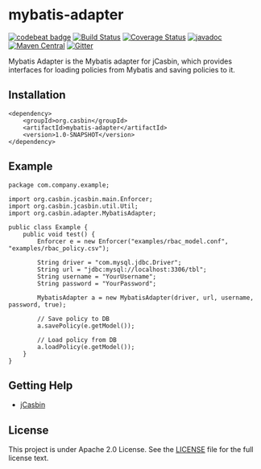 # mybatis-adapter

[![codebeat badge](https://codebeat.co/badges/998c8e12-ffdd-4196-b2a2-8979d7f1ee8a)](https://codebeat.co/projects/github-com-jcasbin-mybatis-adapter-master)
[![Build Status](https://travis-ci.org/jcasbin/mybatis-adapter.svg?branch=master)](https://travis-ci.org/jcasbin/mybatis-adapter)
[![Coverage Status](https://coveralls.io/repos/github/jcasbin/mybatis-adapter/badge.svg?branch=master)](https://coveralls.io/github/jcasbin/mybatis-adapter?branch=master)
[![javadoc](https://javadoc.io/badge2/org.casbin/mybatis-adapter/javadoc.svg)](https://javadoc.io/doc/org.casbin/mybatis-adapter)
[![Maven Central](https://img.shields.io/maven-central/v/org.casbin/mybatis-adapter.svg)](https://mvnrepository.com/artifact/org.casbin/mybatis-adapter/latest)
[![Gitter](https://badges.gitter.im/Join%20Chat.svg)](https://gitter.im/casbin/lobby)

Mybatis Adapter is the Mybatis adapter for jCasbin, which provides interfaces for loading policies from Mybatis and saving policies to it.

## Installation

    <dependency>
        <groupId>org.casbin</groupId>
        <artifactId>mybatis-adapter</artifactId>
        <version>1.0-SNAPSHOT</version>
    </dependency>
    
## Example

    package com.company.example;
    
    import org.casbin.jcasbin.main.Enforcer;
    import org.casbin.jcasbin.util.Util;
    import org.casbin.adapter.MybatisAdapter;
    
    public class Example {
        public void test() {
            Enforcer e = new Enforcer("examples/rbac_model.conf", "examples/rbac_policy.csv");
        
            String driver = "com.mysql.jdbc.Driver";
            String url = "jdbc:mysql://localhost:3306/tbl";
            String username = "YourUsername";
            String password = "YourPassword";
            
            MybatisAdapter a = new MybatisAdapter(driver, url, username, password, true);
        
            // Save policy to DB
            a.savePolicy(e.getModel());
        
            // Load policy from DB
            a.loadPolicy(e.getModel());
        }
    }
    
## Getting Help

- [jCasbin](https://github.com/casbin/jcasbin)

## License

This project is under Apache 2.0 License. See the [LICENSE](LICENSE) file for the full license text.